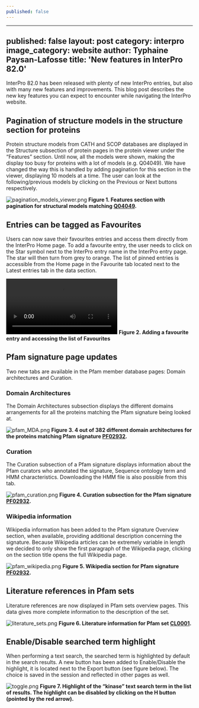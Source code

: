 ```yaml
---
published: false
---
```

---
published: false
layout: post
category: interpro
image_category: website
author: Typhaine Paysan-Lafosse
title: 'New features in InterPro 82.0'
---
InterPro 82.0 has been released with plenty of new InterPro entries, but also with many new features and improvements. This blog post describes the new key features you can expect to encounter while navigating the InterPro website.

## Pagination of structure models in the structure section for proteins
Protein structure models from CATH and SCOP databases are displayed in the Structure subsection of protein pages in the protein viewer under the “Features” section. Until now, all the models were shown, making the display too busy for proteins with a lot of models (e.g. Q04049). We have changed the way this is handled by adding pagination for this section in the viewer, displaying 10 models at a time. The user can look at the following/previous models by clicking on the Previous or Next buttons respectively.

![pagination_models_viewer.png]({{site.baseurl}}/assets/media/images/posts/pagination_models_viewer.png)
**Figure 1. Features section with pagination for structural models matching [Q04049](https://www.ebi.ac.uk/interpro/protein/UniProt/Q04049/structure/PDB/?model_page=1#table).**

## Entries can be tagged as Favourites
Users can now save their favourites entries and access them directly from the InterPro Home page. To add a favourite entry, the user needs to click on the Star symbol next to the InterPro entry name in the InterPro entry page. The star will then turn from grey to orange.
The list of pinned entries is accessible from the Home page in the Favourite tab located next to the Latest entries tab in the data section.

![favourite.mov]({{site.baseurl}}/assets/media/images/posts/favourite.mov)
**Figure 2. Adding a favourite entry and accessing the list of Favourites**

## Pfam signature page updates
Two new tabs are available in the Pfam member database pages: Domain architectures and Curation.

### Domain Architectures
The Domain Architectures subsection displays the different domains arrangements for all the proteins matching the Pfam signature being looked at.

![pfam_MDA.png]({{site.baseurl}}/assets/media/images/posts/pfam_MDA.png)
**Figure 3. 4 out of 382 different domain architectures for the proteins matching Pfam signature [PF02932](https://www.ebi.ac.uk/interpro/entry/pfam/PF02932/domain_architecture/).**

### Curation
The Curation subsection of a Pfam signature displays information about the Pfam curators who annotated the signature, Sequence ontology term and HMM characteristics. Downloading the HMM file is also possible from this tab.

![pfam_curation.png]({{site.baseurl}}/assets/media/images/posts/pfam_curation.png)
**Figure 4. Curation subsection for the Pfam signature [PF02932](https://www.ebi.ac.uk/interpro/entry/pfam/PF02932/curation/).**

### Wikipedia information
Wikipedia information has been added to the Pfam signature Overview section, when available, providing additional description concerning the signature.
Because Wikipedia articles can be extremely variable in length we decided to only show the first paragraph of the Wikipedia page, clicking on the section title opens the full Wikipedia page.

![pfam_wikipedia.png]({{site.baseurl}}/assets/media/images/posts/pfam_wikipedia.png)
**Figure 5. Wikipedia section for Pfam signature [PF02932](https://www.ebi.ac.uk/interpro/entry/pfam/PF02932/).**

## Literature references in Pfam sets
Literature references are now displayed in Pfam sets overview pages. This data gives more complete information to the description of the set.

![literature_sets.png]({{site.baseurl}}/assets/media/images/posts/literature_sets.png)
**Figure 6. Literature information for Pfam set [CL0001](https://www.ebi.ac.uk/interpro/set/pfam/CL0001/).**

## Enable/Disable searched term highlight
When performing a text search, the searched term is highlighted by default in the search results. A new button has been added to Enable/Disable the highlight, it is located next to the Export button (see figure below). The choice is saved in the session and reflected in other pages as well.

![toggle.png]({{site.baseurl}}/assets/media/images/posts/toggle.png)
**Figure 7. Highlight of the “kinase” text search term in the list of results. The highlight can be disabled by clicking on the H button (pointed by the red arrow).**

